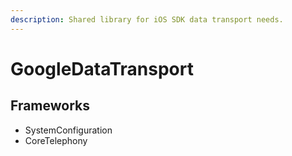 ```yaml
---
description: Shared library for iOS SDK data transport needs.
---
```


# GoogleDataTransport

## Frameworks

* SystemConfiguration
* CoreTelephony



